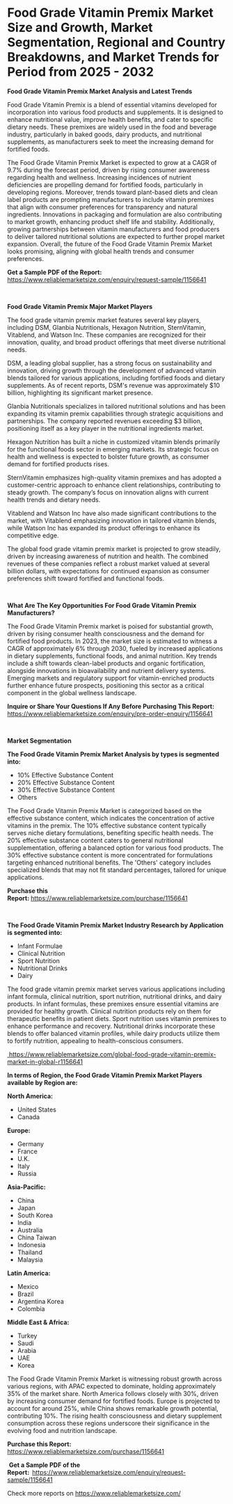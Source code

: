 <p><h1>Food Grade Vitamin Premix Market Size and Growth, Market Segmentation, Regional and Country Breakdowns, and Market Trends for Period from 2025 -  2032</h1></p><p><strong>Food Grade Vitamin Premix Market Analysis and Latest Trends</strong></p>
<p><p>Food Grade Vitamin Premix is a blend of essential vitamins developed for incorporation into various food products and supplements. It is designed to enhance nutritional value, improve health benefits, and cater to specific dietary needs. These premixes are widely used in the food and beverage industry, particularly in baked goods, dairy products, and nutritional supplements, as manufacturers seek to meet the increasing demand for fortified foods.</p><p>The Food Grade Vitamin Premix Market is expected to grow at a CAGR of 9.7% during the forecast period, driven by rising consumer awareness regarding health and wellness. Increasing incidences of nutrient deficiencies are propelling demand for fortified foods, particularly in developing regions. Moreover, trends toward plant-based diets and clean label products are prompting manufacturers to include vitamin premixes that align with consumer preferences for transparency and natural ingredients. Innovations in packaging and formulation are also contributing to market growth, enhancing product shelf life and stability. Additionally, growing partnerships between vitamin manufacturers and food producers to deliver tailored nutritional solutions are expected to further propel market expansion. Overall, the future of the Food Grade Vitamin Premix Market looks promising, aligning with global health trends and consumer preferences.</p></p>
<p><strong>Get a Sample PDF of the Report:&nbsp;</strong> <a href="https://www.reliablemarketsize.com/enquiry/request-sample/1156641?utm_campaign=3382&utm_medium=2&utm_source=Github&utm_content=ia&utm_term=21032025&utm_id=food-grade-vitamin-premix">https://www.reliablemarketsize.com/enquiry/request-sample/1156641</a></p>
<p>&nbsp;</p>
<p><strong>Food Grade Vitamin Premix Major Market Players</strong></p>
<p><p>The food grade vitamin premix market features several key players, including DSM, Glanbia Nutritionals, Hexagon Nutrition, SternVitamin, Vitablend, and Watson Inc. These companies are recognized for their innovation, quality, and broad product offerings that meet diverse nutritional needs.</p><p>DSM, a leading global supplier, has a strong focus on sustainability and innovation, driving growth through the development of advanced vitamin blends tailored for various applications, including fortified foods and dietary supplements. As of recent reports, DSM's revenue was approximately $10 billion, highlighting its significant market presence.</p><p>Glanbia Nutritionals specializes in tailored nutritional solutions and has been expanding its vitamin premix capabilities through strategic acquisitions and partnerships. The company reported revenues exceeding $3 billion, positioning itself as a key player in the nutritional ingredients market.</p><p>Hexagon Nutrition has built a niche in customized vitamin blends primarily for the functional foods sector in emerging markets. Its strategic focus on health and wellness is expected to bolster future growth, as consumer demand for fortified products rises.</p><p>SternVitamin emphasizes high-quality vitamin premixes and has adopted a customer-centric approach to enhance client relationships, contributing to steady growth. The company’s focus on innovation aligns with current health trends and dietary needs.</p><p>Vitablend and Watson Inc have also made significant contributions to the market, with Vitablend emphasizing innovation in tailored vitamin blends, while Watson Inc has expanded its product offerings to enhance its competitive edge.</p><p>The global food grade vitamin premix market is projected to grow steadily, driven by increasing awareness of nutrition and health. The combined revenues of these companies reflect a robust market valued at several billion dollars, with expectations for continued expansion as consumer preferences shift toward fortified and functional foods.</p></p>
<p>&nbsp;</p>
<p><strong>What Are The Key Opportunities For Food Grade Vitamin Premix Manufacturers?</strong></p>
<p><p>The Food Grade Vitamin Premix market is poised for substantial growth, driven by rising consumer health consciousness and the demand for fortified food products. In 2023, the market size is estimated to witness a CAGR of approximately 6% through 2030, fueled by increased applications in dietary supplements, functional foods, and animal nutrition. Key trends include a shift towards clean-label products and organic fortification, alongside innovations in bioavailability and nutrient delivery systems. Emerging markets and regulatory support for vitamin-enriched products further enhance future prospects, positioning this sector as a critical component in the global wellness landscape.</p></p>
<p><strong>Inquire or Share Your Questions If Any Before Purchasing This Report:</strong> <a href="https://www.reliablemarketsize.com/enquiry/pre-order-enquiry/1156641?utm_campaign=3382&utm_medium=2&utm_source=Github&utm_content=ia&utm_term=21032025&utm_id=food-grade-vitamin-premix">https://www.reliablemarketsize.com/enquiry/pre-order-enquiry/1156641</a></p>
<p>&nbsp;</p>
<p><strong>Market Segmentation</strong></p>
<p><strong>The Food Grade Vitamin Premix Market Analysis by types is segmented into:</strong></p>
<p><ul><li>10% Effective Substance Content</li><li>20% Effective Substance Content</li><li>30% Effective Substance Content</li><li>Others</li></ul></p>
<p><p>The Food Grade Vitamin Premix Market is categorized based on the effective substance content, which indicates the concentration of active vitamins in the premix. The 10% effective substance content typically serves niche dietary formulations, benefiting specific health needs. The 20% effective substance content caters to general nutritional supplementation, offering a balanced option for various food products. The 30% effective substance content is more concentrated for formulations targeting enhanced nutritional benefits. The 'Others' category includes specialized blends that may not fit standard percentages, tailored for unique applications.</p></p>
<p><strong>Purchase this Report:&nbsp;</strong><a href="https://www.reliablemarketsize.com/purchase/1156641?utm_campaign=3382&utm_medium=2&utm_source=Github&utm_content=ia&utm_term=21032025&utm_id=food-grade-vitamin-premix">https://www.reliablemarketsize.com/purchase/1156641</a></p>
<p>&nbsp;</p>
<p><strong>The Food Grade Vitamin Premix Market Industry Research by Application is segmented into:</strong></p>
<p><ul><li>Infant Formulae</li><li>Clinical Nutrition</li><li>Sport Nutrition</li><li>Nutritional Drinks</li><li>Dairy</li></ul></p>
<p><p>The food grade vitamin premix market serves various applications including infant formula, clinical nutrition, sport nutrition, nutritional drinks, and dairy products. In infant formulas, these premixes ensure essential vitamins are provided for healthy growth. Clinical nutrition products rely on them for therapeutic benefits in patient diets. Sport nutrition uses vitamin premixes to enhance performance and recovery. Nutritional drinks incorporate these blends to offer balanced vitamin profiles, while dairy products utilize them to fortify nutrition, appealing to health-conscious consumers.</p></p>
<p><a href="https://www.reliablemarketsize.com/global-food-grade-vitamin-premix-market-in-global-r1156641?utm_campaign=3382&utm_medium=2&utm_source=Github&utm_content=ia&utm_term=21032025&utm_id=food-grade-vitamin-premix">&nbsp;https://www.reliablemarketsize.com/global-food-grade-vitamin-premix-market-in-global-r1156641</a></p>
<p><strong>In terms of Region, the Food Grade Vitamin Premix Market Players available by Region are:</strong></p>
<p>
    <p> <strong> North America: </strong>
        <ul>
            <li>United States</li>
            <li>Canada</li>
        </ul>
        </p> 
    <p> <strong> Europe: </strong>
        <ul>
            <li>Germany</li>
            <li>France</li>
            <li>U.K.</li>
            <li>Italy</li>
            <li>Russia</li>
        </ul>
        </p> 
    <p> <strong> Asia-Pacific: </strong>
        <ul>
            <li>China</li>
            <li>Japan</li>
            <li>South Korea</li>
            <li>India</li>
            <li>Australia</li>
            <li>China Taiwan</li>
            <li>Indonesia</li>
            <li>Thailand</li>
            <li>Malaysia</li>
        </ul>
        </p> 
    <p> <strong> Latin America: </strong>
        <ul>
            <li>Mexico</li>
            <li>Brazil</li>
            <li>Argentina Korea</li>
            <li>Colombia</li>
        </ul>
        </p> 
    <p> <strong> Middle East & Africa: </strong>
        <ul>
            <li>Turkey</li>
            <li>Saudi</li>
            <li>Arabia</li>
            <li>UAE</li>
            <li>Korea</li>
        </ul>
    </p>
    </p>
<p><p>The Food Grade Vitamin Premix Market is witnessing robust growth across various regions, with APAC expected to dominate, holding approximately 35% of the market share. North America follows closely with 30%, driven by increasing consumer demand for fortified foods. Europe is projected to account for around 25%, while China shows remarkable growth potential, contributing 10%. The rising health consciousness and dietary supplement consumption across these regions underscore their significance in the evolving food and nutrition landscape.</p></p>
<p><strong>Purchase this Report: </strong><a href="https://www.reliablemarketsize.com/purchase/1156641?utm_campaign=3382&utm_medium=2&utm_source=Github&utm_content=ia&utm_term=21032025&utm_id=food-grade-vitamin-premix">https://www.reliablemarketsize.com/purchase/1156641</a></p>
<p>&nbsp;<strong>Get a Sample PDF of the Report:&nbsp;&nbsp;</strong><a href="https://www.reliablemarketsize.com/enquiry/request-sample/1156641?utm_campaign=3382&utm_medium=2&utm_source=Github&utm_content=ia&utm_term=21032025&utm_id=food-grade-vitamin-premix">https://www.reliablemarketsize.com/enquiry/request-sample/1156641</a></p>
<p><strong></strong></p>
<p>Check more reports on <a href="https://www.reliablemarketsize.com/?utm_campaign=3382&utm_medium=2&utm_source=Github&utm_content=ia&utm_term=21032025&utm_id=food-grade-vitamin-premix">https://www.reliablemarketsize.com/</a></p>